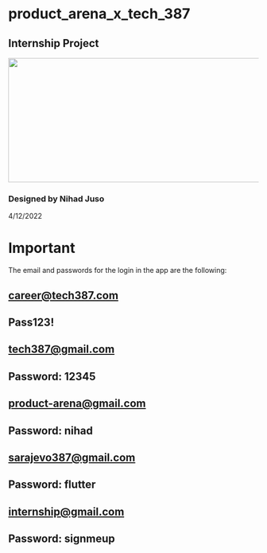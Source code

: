 # product_arena_x_tech_387

## Internship Project
<div id="header"  align="center">
<img src="https://user-images.githubusercontent.com/76163793/205488097-a2fd3a49-9d74-4da5-86a9-7355df451d5d.png" width="750" height="250">
</div>

### Designed by Nihad Juso
4/12/2022

# Important
The email and passwords for the login in the app are the following:

## career@tech387.com
## Pass123!

## tech387@gmail.com
## Password: 12345

## product-arena@gmail.com
## Password: nihad

## sarajevo387@gmail.com
## Password: flutter

## internship@gmail.com
## Password: signmeup
